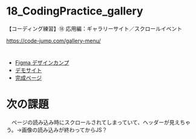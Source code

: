 # 18_CodingPractice_gallery
【コーディング練習】⑱ 応用編：ギャラリーサイト／スクロールイベント

https://code-jump.com/gallery-menu/

# 
- [Figma デザインカンプ](https://www.figma.com/design/UTdCQR4Y5Arwf0bvTubGIN/18_CodingPractice_gallery?node-id=0-1&p=f&t=uMG0vbyAOIwiVJLc-0)
- [デモサイト](https://code-jump.com/demo/html/gallery/)
- [完成ページ](https://makowithyou.github.io/CodingPractice_gallery/)

# 次の課題
　ページの読み込み時にスクロールされてしまっていて、ヘッダーが見えちゃう。→画像の読み込みが終わってからJS？
